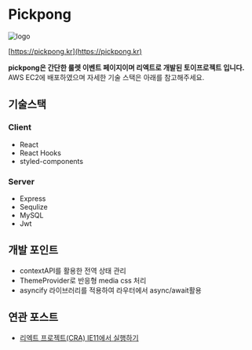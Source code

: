 # Pickpong

![logo](https://raw.githubusercontent.com/opzyra/pickpong/master/frontend/public/logo.png)

[https://pickpong.kr](https://pickpong.kr)

**pickpong은 간단한 룰렛 이벤트 페이지이며 리엑트로 개발된 토이프로젝트 입니다.**  
AWS EC2에 배포하였으며 자세한 기술 스택은 아래를 참고해주세요.

## 기술스택

### Client

- React
- React Hooks
- styled-components

### Server

- Express
- Sequlize
- MySQL
- Jwt

## 개발 포인트

- contextAPI를 활용한 전역 상태 관리
- ThemeProvider로 반응형 media css 처리
- asyncify 라이브러리를 적용하여 라우터에서 async/await활용

## 연관 포스트

- [리엑트 프로젝트(CRA) IE11에서 실행하기](https://devhyun.com/blog/post/16)
